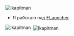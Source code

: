 <p align="left"> <img src="https://komarev.com/ghpvc/?username=lkapitman&label=Profile%20views&color=0e75b6&style=flat" alt="lkapitman" /> </p>

- Я работаю над [FLauncher](https://github.com/lkapitman/FLauncher-Core)


<p>
  <img align="left" src="https://github-readme-stats.vercel.app/api/top-langs?username=lkapitman&show_icons=true&locale=ru&layout=compact" alt="lkapitman" />
</p>

<p>
  &nbsp;<img align="center" src="https://github-readme-stats.vercel.app/api?username=lkapitman&show_icons=true&locale=ru" alt="lkapitman" />
</p>
